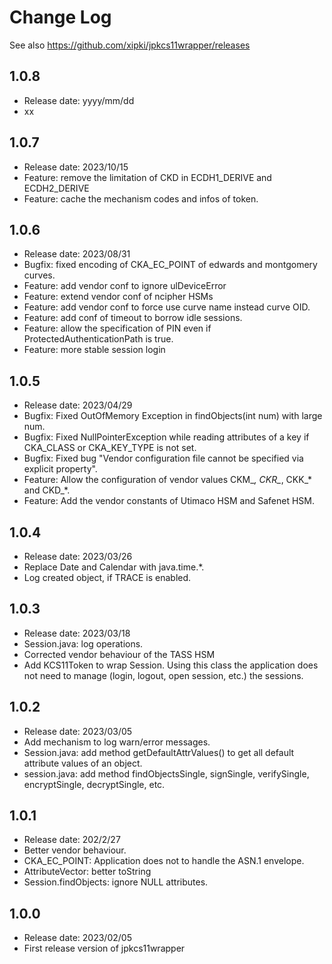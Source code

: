 # Change Log

See also <https://github.com/xipki/jpkcs11wrapper/releases>

## 1.0.8
- Release date: yyyy/mm/dd
- xx

## 1.0.7
- Release date: 2023/10/15
- Feature: remove the limitation of CKD in ECDH1_DERIVE and ECDH2_DERIVE
- Feature: cache the mechanism codes and infos of token.

## 1.0.6
- Release date: 2023/08/31
- Bugfix: fixed encoding of CKA_EC_POINT of edwards and montgomery curves.
- Feature: add vendor conf to ignore ulDeviceError
- Feature: extend vendor conf of ncipher HSMs
- Feature: add vendor conf to force use curve name instead curve OID.
- Feature: add conf of timeout to borrow idle sessions.
- Feature: allow the specification of PIN even if ProtectedAuthenticationPath is true.
- Feature: more stable session login

## 1.0.5
- Release date: 2023/04/29
- Bugfix: Fixed OutOfMemory Exception in findObjects(int num) with large num.
- Bugfix: Fixed NullPointerException while reading attributes of a key if CKA_CLASS or CKA_KEY_TYPE is not set.
- Bugfix: Fixed bug "Vendor configuration file cannot be specified via explicit property".
- Feature: Allow the configuration of vendor values CKM_*, CKR_*, CKK_* and CKD_*.
- Feature: Add the vendor constants of Utimaco HSM and Safenet HSM.

## 1.0.4
- Release date: 2023/03/26
- Replace Date and Calendar with java.time.*.
- Log created object, if TRACE is enabled.

## 1.0.3
- Release date: 2023/03/18
- Session.java: log operations.
- Corrected vendor behaviour of the TASS HSM
- Add KCS11Token to wrap Session. Using this class the application does
  not need to manage (login, logout, open session, etc.) the sessions.

## 1.0.2
- Release date: 2023/03/05
- Add mechanism to log warn/error messages.
- Session.java: add method getDefaultAttrValues() to get all default attribute values of an object.
- session.java: add method findObjectsSingle, signSingle, verifySingle, encryptSingle, decryptSingle, etc.

## 1.0.1
- Release date: 202/2/27
- Better vendor behaviour.
- CKA_EC_POINT: Application does not to handle the ASN.1 envelope.
- AttributeVector: better toString
- Session.findObjects: ignore NULL attributes.

## 1.0.0
- Release date: 2023/02/05 
- First release version of jpkcs11wrapper
